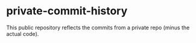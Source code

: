 # private-commit-history

This public repository reflects the commits from a private repo (minus the actual code).
